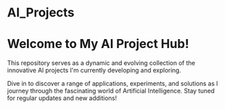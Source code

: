 # AI_Projects

# Welcome to My AI Project Hub!

This repository serves as a dynamic and evolving collection of the innovative AI projects I'm currently developing and exploring.

Dive in to discover a range of applications, experiments, and solutions as I journey through the fascinating world of Artificial Intelligence. Stay tuned for regular updates and new additions!